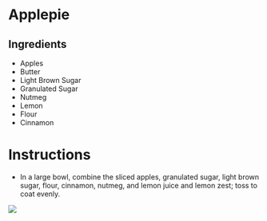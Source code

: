 # Applepie
## Ingredients
* Apples
* Butter
* Light Brown Sugar
* Granulated Sugar
* Nutmeg
* Lemon
* Flour
* Cinnamon

# Instructions
* In a large bowl, combine the sliced apples, granulated sugar, light brown sugar, flour, cinnamon, nutmeg, and lemon juice and lemon zest; toss to coat evenly.

![ ](https://cakesbymk.com/wp-content/uploads/2024/11/Template-Size-for-Blog-5.jpg) 
